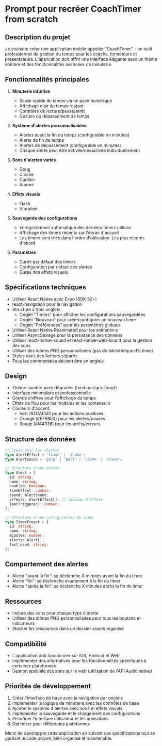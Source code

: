 # Prompt pour recréer CoachTimer from scratch

## Description du projet

Je souhaite créer une application mobile appelée "CoachTimer" - un outil professionnel de gestion du temps pour les coachs, formateurs et présentateurs. L'application doit offrir une interface élégante avec un thème sombre et des fonctionnalités avancées de minuterie.

## Fonctionnalités principales

1. **Minuterie intuitive**
   - Saisie rapide du temps via un pavé numérique
   - Affichage clair du temps restant
   - Contrôles de lecture/pause/arrêt
   - Gestion du dépassement de temps

2. **Système d'alertes personnalisables**
   - Alertes avant la fin du temps (configurable en minutes)
   - Alerte de fin de temps
   - Alertes de dépassement (configurable en minutes)
   - Chaque alerte peut être activée/désactivée individuellement

3. **Sons d'alertes variés**
   - Gong
   - Cloche
   - Carillon
   - Alarme

4. **Effets visuels**
   - Flash
   - Vibration

5. **Sauvegarde des configurations**
   - Enregistrement automatique des derniers timers utilisés
   - Affichage des timers récents sur l'écran d'accueil
   - Les timers sont triés dans l'ordre d'utilisation. Les plus récents d'abord

6. **Paramètres**
   - Durée par défaut des timers
   - Configuration par défaut des alertes
   - Durée des effets visuels

## Spécifications techniques

- Utiliser React Native avec Expo (SDK 52+)
- react-navigation pour la navigation
- Structure à trois onglets:
  - Onglet "Timers" pour afficher les configurations sauvegardées
  - Onglet "Nouveau" pour créer/configurer un nouveau timer
  - Onglet "Préférences" pour les paramètres globaux
- Utiliser React Native Reanimated pour les animations
- Utiliser AsyncStorage pour la persistance des données
- Utiliser react-native-sound et react-native-web-sound pour la gestion des sons
- Utiliser des icônes PNG personnalisées (pas de bibliothèque d'icônes)
- Styles dans des fichiers séparés
- Tous les commentaies doivent être en anglais

## Design

- Thème sombre avec dégradés (fond noir/gris foncé)
- Interface minimaliste et professionnelle
- Grands chiffres pour l'affichage du temps
- Effets de flou pour les modales et les conteneurs
- Couleurs d'accent:
  - Vert (#4CAF50) pour les actions positives
  - Orange (#FF9800) pour les alertes/pauses
  - Rouge (#f44336) pour les arrêts/erreurs

## Structure des données

```typescript
// Types pour les alertes
type AlertEffect = 'flash' | 'shake';
type AlertSound = 'gong' | 'bell' | 'chime' | 'alarm';

// Structure d'une alerte
type Alert = {
  id: string;
  name: string;
  enabled: boolean;
  timeOffset: number;
  sound: AlertSound;
  effects: AlertEffect[]; // Tableau d'effets
  lastTriggered?: number;
};

// Structure d'une configuration de timer
type TimerPreset = {
  id: string;
  name: string;
  minutes: number;
  alerts: Alert[];
  last_used: string;
};
```

## Comportement des alertes

- Alerte "avant la fin": se déclenche X minutes avant la fin du timer
- Alerte "fin": se déclenche exactement à la fin du timer
- Alerte "après la fin": se déclenche X minutes après la fin du timer

## Ressources

- Inclure des sons pour chaque type d'alerte
- Utiliser des icônes PNG personnalisées pour tous les boutons et indicateurs
- Stocker les ressources dans un dossier assets organisé

## Compatibilité

- L'application doit fonctionner sur iOS, Android et Web
- Implémenter des alternatives pour les fonctionnalités spécifiques à certaines plateformes
- Gestion spéciale des sons sur le web (utilisation de l'API Audio native)

## Priorités de développement

1. Créer l'interface de base avec la navigation par onglets
2. Implémenter la logique de minuterie avec les contrôles de base
3. Ajouter le système d'alertes avec sons et effets visuels
4. Implémenter la sauvegarde et le chargement des configurations
5. Peaufiner l'interface utilisateur et les animations
6. Optimiser pour différentes plateformes

Merci de développer cette application en suivant ces spécifications tout en gardant le code propre, bien organisé et maintenable.
